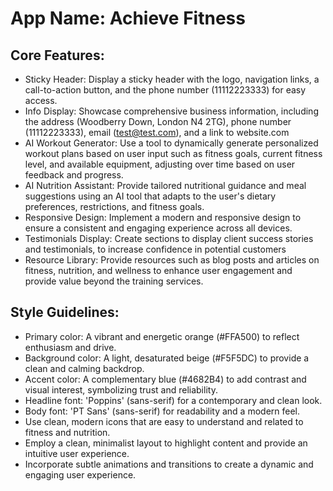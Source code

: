 # **App Name**: Achieve Fitness

## Core Features:

- Sticky Header: Display a sticky header with the logo, navigation links, a call-to-action button, and the phone number (11112223333) for easy access.
- Info Display: Showcase comprehensive business information, including the address (Woodberry Down, London N4 2TG), phone number (11112223333), email (test@test.com), and a link to website.com
- AI Workout Generator: Use a tool to dynamically generate personalized workout plans based on user input such as fitness goals, current fitness level, and available equipment, adjusting over time based on user feedback and progress.
- AI Nutrition Assistant: Provide tailored nutritional guidance and meal suggestions using an AI tool that adapts to the user's dietary preferences, restrictions, and fitness goals.
- Responsive Design: Implement a modern and responsive design to ensure a consistent and engaging experience across all devices.
- Testimonials Display: Create sections to display client success stories and testimonials, to increase confidence in potential customers
- Resource Library: Provide resources such as blog posts and articles on fitness, nutrition, and wellness to enhance user engagement and provide value beyond the training services.

## Style Guidelines:

- Primary color: A vibrant and energetic orange (#FFA500) to reflect enthusiasm and drive.
- Background color: A light, desaturated beige (#F5F5DC) to provide a clean and calming backdrop.
- Accent color: A complementary blue (#4682B4) to add contrast and visual interest, symbolizing trust and reliability.
- Headline font: 'Poppins' (sans-serif) for a contemporary and clean look.
- Body font: 'PT Sans' (sans-serif) for readability and a modern feel.
- Use clean, modern icons that are easy to understand and related to fitness and nutrition.
- Employ a clean, minimalist layout to highlight content and provide an intuitive user experience.
- Incorporate subtle animations and transitions to create a dynamic and engaging user experience.